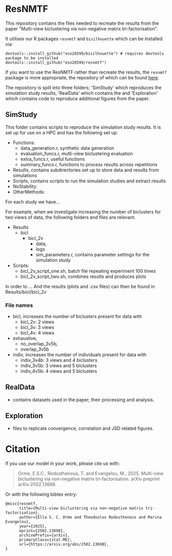 # ResNMTF
 
This repository contains the files needed to recreate the results from the paper "Multi-view biclustering via non-negative matrix tri-factorisation".

It utilises our R packages `resnmtf` and `bisilhouette` which can be installed via:
```{r}
devtools::install_github("eso28599/bisilhouette") # requires devtools package to be installed
devtools::install_github("eso28599/resnmtf") 
```
If you want to use the ResNMTF rather than recreate the results, the `resnmtf` package is more appropriate, the repository of which can be found [here](https://github.com/eso28599/resnmtf).

The repository is split into three folders; 'SimStudy' which reproduces the simulation study results, 'RealData' which contains the and 'Exploration' which contains code to reproduce additional figures from the paper.

## SimStudy
This folder contains scripts to reproduce the simulation study results. It is set up for use on a HPC and has the following set up:

- Functions:
  - data_generation.r, synthetic data generation
  - evaluation_funcs.r, mutli-view biclustering evaluation
  - extra_funcs.r, useful functions
  - summary_funcs.r, functions to process results across repetitions
- Results, contains subdirectories set up to store data and results from simulations
- Scripts, contains scripts to run the simulation studies and extract results
- NoStability:
- OtherMethods:


For each study we have... 

For example, when we investigate increasing the number of biclusters for two views of data, the following folders and files are relevant.
- Results
    - bicl
       - bicl_2v
          - data, 
          - logs
          - sim_parameters.r, contains parameter settings for the simulation study
- Scripts: 
    - bicl_2v_script_one.sh, batch file repeating experiment 100 times
    - bicl_2v_script_two.sh, combines results and produces plots

In order to  ...
And the results (plots and .csv files) can then be found in Results/bicl/bicl_2v

### File names

- bicl, increases the number of biclusters present for data with
  - bicl_2v: 2 views
  - bicl_3v: 3 views
  - bicl_4v: 4 views
- exhaustive, 
  - no_overlap_3v5b,
  - overlap_3v5b
- indiv, increases the number of individuals present for data with
  - indiv_3v4b: 3 views and 4 biclusters
  - indiv_3v5b: 3 views and 5 biclusters
  - indiv_4v5b: 4 views and 5 biclusters

## RealData
 - contains datasets used in the paper, their processing and analysis.

## Exploration
- files to replicate convergence, correlation and JSD related figures.


# Citation
If you use our model in your work, please cite us with:

> Orme, E.S.C., Rodosthenous, T. and Evangelou, M., 2025. Multi-view biclustering via non-negative matrix tri-factorisation. arXiv preprint arXiv:2502.13698.

Or with the following bibtex entry:
```
@misc{resnmtf,
      title={Multi-view biclustering via non-negative matrix tri-factorisation}, 
      author={Ella S. C. Orme and Theodoulos Rodosthenous and Marina Evangelou},
      year={2025},
      eprint={2502.13698},
      archivePrefix={arXiv},
      primaryClass={stat.ME},
      url={https://arxiv.org/abs/2502.13698}, 
}
```